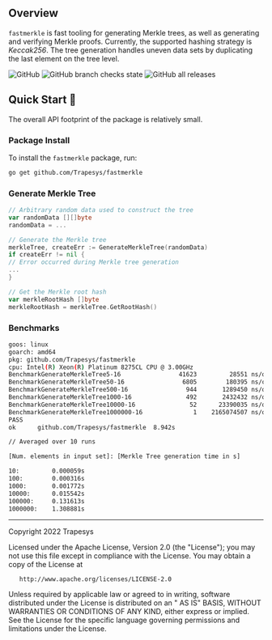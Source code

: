 ## Overview

`fastmerkle` is fast tooling for generating Merkle trees, as well as generating and verifying Merkle proofs. Currently,
the supported hashing strategy is _Keccak256_. The tree generation handles uneven data sets by duplicating the last
element on the tree level.

![GitHub](https://img.shields.io/github/license/Trapesys/fastmerkle)
![GitHub branch checks state](https://img.shields.io/github/checks-status/Trapesys/fastmerkle/main)
![GitHub all releases](https://img.shields.io/github/downloads/Trapesys/fastmerkle/total)

## Quick Start 📝

The overall API footprint of the package is relatively small.

### Package Install

To install the `fastmerkle` package, run:

```bash
go get github.com/Trapesys/fastmerkle
````

### Generate Merkle Tree

```go
// Arbitrary random data used to construct the tree
var randomData [][]byte
randomData = ...

// Generate the Merkle tree
merkleTree, createErr := GenerateMerkleTree(randomData)
if createErr != nil {
// Error occurred during Merkle tree generation
...
}

// Get the Merkle root hash
var merkleRootHash []byte
merkleRootHash = merkleTree.GetRootHash()
```

### Benchmarks
```bash
goos: linux
goarch: amd64
pkg: github.com/Trapesys/fastmerkle
cpu: Intel(R) Xeon(R) Platinum 8275CL CPU @ 3.00GHz
BenchmarkGenerateMerkleTree5-16          	   41623	     28551 ns/op
BenchmarkGenerateMerkleTree50-16         	    6805	    180395 ns/op
BenchmarkGenerateMerkleTree500-16        	     944	   1289450 ns/op
BenchmarkGenerateMerkleTree1000-16       	     492	   2432432 ns/op
BenchmarkGenerateMerkleTree10000-16      	      52	  23390035 ns/op
BenchmarkGenerateMerkleTree1000000-16    	       1	2165074507 ns/op
PASS
ok  	github.com/Trapesys/fastmerkle	8.942s
```

```bash
// Averaged over 10 runs

[Num. elements in input set]: [Merkle Tree generation time in s]

10: 		0.000059s
100: 		0.000316s
1000: 		0.001772s
10000: 		0.015542s
100000: 	0.131613s
1000000: 	1.308881s
```

---

Copyright 2022 Trapesys

Licensed under the Apache License, Version 2.0 (the "License"); you may not use this file except in compliance with the
License. You may obtain a copy of the License at

       http://www.apache.org/licenses/LICENSE-2.0

Unless required by applicable law or agreed to in writing, software distributed under the License is distributed on an "
AS IS" BASIS, WITHOUT WARRANTIES OR CONDITIONS OF ANY KIND, either express or implied. See the License for the specific
language governing permissions and limitations under the License.
